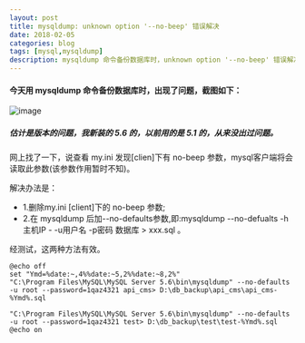 ```yaml
---
layout: post
title: mysqldump: unknown option '--no-beep' 错误解决
date: 2018-02-05
categories: blog
tags: [mysql,mysqldump]
description: mysqldump 命令备份数据库时，unknown option '--no-beep' 错误解决！！！
---
```


#### 今天用 mysqldump 命令备份数据库时，出现了问题，截图如下：
![image](https://note.youdao.com/yws/api/personal/file/C4E765EF35C744A09AD4697E6089ED4E?method=download&shareKey=b15916e0fee6e7455acb2069034ccc97)
##### 估计是版本的问题，我新装的 5.6 的，以前用的是 5.1 的，从来没出过问题。

网上找了一下，说查看 my.ini 发现[clien]下有 no-beep 参数，mysql客户端将会读取此参数(该参数作用暂时不知)。

解决办法是：

- 1.删除my.ini [client]下的 no-beep 参数;
- 2.在 mysqldump 后加--no-defaults参数,即:mysqldump --no-defualts -h主机IP - -u用户名 -p密码 数据库 > xxx.sql 。

经测试，这两种方法有效。



```
@echo off
set "Ymd=%date:~,4%%date:~5,2%%date:~8,2%"
"C:\Program Files\MySQL\MySQL Server 5.6\bin\mysqldump" --no-defaults -u root --password=1qaz4321 api_cms> D:\db_backup\api_cms\api_cms-%Ymd%.sql

"C:\Program Files\MySQL\MySQL Server 5.6\bin\mysqldump" --no-defaults -u root --password=1qaz4321 test> D:\db_backup\test\test-%Ymd%.sql
@echo on
```
